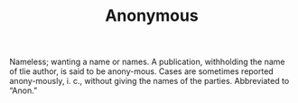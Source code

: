 ---
title: Anonymous
permalink: "/definitions/anonymous.html"
body: Nameless; wanting a name or names. A publication, withholding the name of tlie
  author, is said to be anony-mous. Cases are sometimes reported anony-mously, i.
  c., without giving the names of the parties. Abbreviated to “Anon.”
published_at: '2018-07-07'
layout: post
---